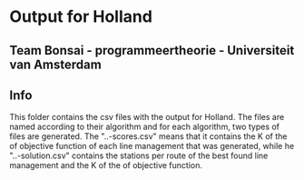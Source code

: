 # Output for Holland
## Team Bonsai - programmeertheorie - Universiteit van Amsterdam

## Info
This folder contains the csv files with the output for Holland. The files are named according to their algorithm and for each algorithm, two types of files are generated. The "..-scores.csv" means that it contains the K of the of objective function of each line management that was generated, while he "..-solution.csv" contains the stations per route of the best found line management and the K of the of objective function.